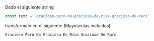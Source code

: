 Dado el siguiente string

```js
const text = `gracioso-pero-no-gracioso-de-risa-gracioso-de-raro`
```

transformalo en el siguiente (Mayusculas incluidas)

`Gracioso Pero No Gracioso De Risa Gracioso De Raro`